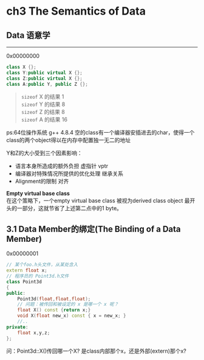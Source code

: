 # ch3 The Semantics of Data
## Data 语意学
***
0x00000000
```c++
class X {};
class Y:public virtual X {};  
class Z:public virtual X {};
class A:public Y, public Z {};
```
> `sizeof` X 的结果 1  
> `sizeof` Y 的结果 8  
> `sizeof` Z 的结果 8  
> `sizeof` A 的结果 16  

ps:64位操作系统 g++ 4.8.4
空的class有一个编译器安插进去的char，使得一个class的两个object得以在内存中配置独一无二的地址    

Y和Z的大小受到三个因素影响：
- 语言本身所造成的额外负担  虚指针 vptr
- 编译器对特殊情况所提供的优化处理  继承关系
- Alignment的限制  对齐

****Empty virtual base class****  
在这个策略下，一个empty virtual base class 被视为derived class object 最开头的一部分，这就节省了上述第二点中的1 byte。

## 3.1 Data Member的绑定(The Binding of a Data Member)  
0x00000001
```c++
// 某个foo.h头文件，从某处含入
extern float x;
// 程序员的 Point3d.h文件
class Point3d
{
public:
    Point3d(float,float,float);
    // 问题：被传回和被设定的 x 是哪一个 x 呢？
    float X() const {return x;}
    void X(float new_x) const { x = new_x; }
    //..
private:
    float x,y,z;
};
```
问：Point3d::X()传回哪一个X? 是class内部那个x，还是外部(extern)那个x?  
